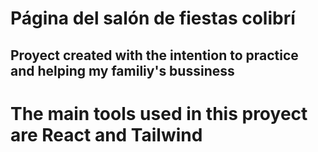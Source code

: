 # Página del salón de fiestas colibrí

## Proyect created with the intention to practice and helping my familiy's bussiness

# The main tools used in this proyect are React and Tailwind
